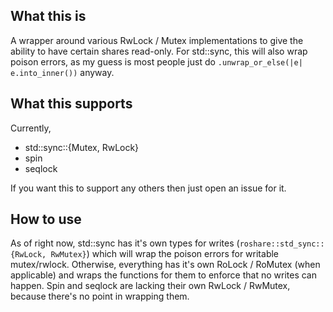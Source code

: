 ## What this is
A wrapper around various RwLock / Mutex implementations to give the ability to have certain shares read-only.
For std::sync, this will also wrap poison errors, as my guess is most people just do `.unwrap_or_else(|e| e.into_inner())` anyway.

## What this supports
Currently,
* std::sync::{Mutex, RwLock}
* spin
* seqlock

If you want this to support any others then just open an issue for it.

## How to use

As of right now, std::sync has it's own types for writes (`roshare::std_sync::{RwLock, RwMutex}`) which will wrap the poison errors for writable mutex/rwlock.
Otherwise, everything has it's own RoLock / RoMutex (when applicable) and wraps the functions for them to enforce that no writes can happen.
Spin and seqlock are lacking their own RwLock / RwMutex, because there's no point in wrapping them.

